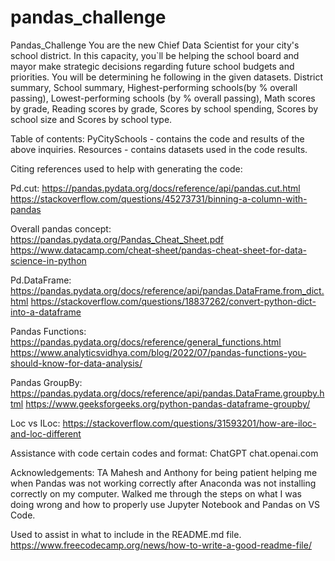 # pandas_challenge

Pandas_Challenge
You are the new Chief Data Scientist for your city's school district. In this capacity, you`ll be helping the school board and mayor make strategic decisions regarding future school budgets and priorities.
You will be determining he following in the given datasets. District summary, School summary, Highest-performing schools(by % overall passing), Lowest-performing schools (by % overall passing), Math scores by grade, Reading scores by grade, Scores by school spending, Scores by school size and Scores by school type.
   
Table of contents:
PyCitySchools - contains the code and results of the above inquiries.
Resources - contains datasets used in the code results.

Citing references used to help with generating the code:

Pd.cut: https://pandas.pydata.org/docs/reference/api/pandas.cut.html
https://stackoverflow.com/questions/45273731/binning-a-column-with-pandas

Overall pandas concept: https://pandas.pydata.org/Pandas_Cheat_Sheet.pdf
https://www.datacamp.com/cheat-sheet/pandas-cheat-sheet-for-data-science-in-python

Pd.DataFrame: https://pandas.pydata.org/docs/reference/api/pandas.DataFrame.from_dict.html
https://stackoverflow.com/questions/18837262/convert-python-dict-into-a-dataframe

Pandas Functions: https://pandas.pydata.org/docs/reference/general_functions.html
https://www.analyticsvidhya.com/blog/2022/07/pandas-functions-you-should-know-for-data-analysis/

Pandas GroupBy: https://pandas.pydata.org/docs/reference/api/pandas.DataFrame.groupby.html
https://www.geeksforgeeks.org/python-pandas-dataframe-groupby/

Loc vs ILoc: https://stackoverflow.com/questions/31593201/how-are-iloc-and-loc-different

Assistance with code certain codes and format: ChatGPT chat.openai.com

Acknowledgements: TA Mahesh and Anthony for being patient helping me when Pandas was not working correctly after Anaconda was not installing correctly on my computer. Walked me through the steps on what I was doing wrong and how to properly use Jupyter Notebook and Pandas on VS Code.

Used to assist in what to include in the README.md file. https://www.freecodecamp.org/news/how-to-write-a-good-readme-file/

